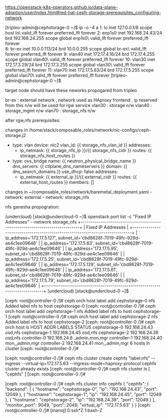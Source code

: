 https://openstack-k8s-operators.github.io/data-plane-adoption/user/index.html#red-hat-ceph-storage-prerequisites_configuring-network

[tripleo-admin@cephstorage-0 ~]$ ip -o -4 a
1: lo    inet 127.0.0.1/8 scope host lo\       valid_lft forever preferred_lft forever
2: enp1s0    inet 192.168.24.43/24 brd 192.168.24.255 scope global enp1s0\       valid_lft forever preferred_lft forever                                                                                                                     
8: br-ex    inet 10.0.0.113/24 brd 10.0.0.255 scope global br-ex\       valid_lft forever preferred_lft forever
9: vlan40    inet 172.17.4.16/24 brd 172.17.4.255 scope global vlan40\       valid_lft forever preferred_lft forever
10: vlan30    inet 172.17.3.29/24 brd 172.17.3.255 scope global vlan30\       valid_lft forever preferred_lft forever
11: vlan70    inet 172.17.5.63/24 brd 172.17.5.255 scope global vlan70\       valid_lft forever preferred_lft forever
[tripleo-admin@cephstorage-0 ~]$ 


target node should have these neworks propogared from tripleo 

br-ex : external network , network used as HAproxy frontend , ip reserved from this n/w will be used for rgw service
vlan30 : storage n/w
vlan40 : storage_mgmt n/w
vlan70 : storage_nfs n/w



after rgw,nfs prerequisites: 

changes in /home/stack/composable_roles/network/nic-configs/ceph-storage.j2 

- type: vlan
  device: nic2
  vlan_id: {{ storage_nfs_vlan_id }}
  addresses:
  - ip_netmask: {{ storage_nfs_ip }}/{{ storage_nfs_cidr }}
  routes: {{ storage_nfs_host_routes }}
- type: ovs_bridge
  name: {{ neutron_physical_bridge_name }}
  dns_servers: {{ ctlplane_dns_nameservers }}
  domain: {{ dns_search_domains }}
  use_dhcp: false
  addresses:
  - ip_netmask: {{ external_ip }}/{{ external_cidr }}
  routes: {{ external_host_routes }}
  members: []


changes in ~/composable_roles/network/baremetal_deployment.yaml
    - network: external
    - network: storage_nfs







nfs ganesha propogration:

(undercloud) [stack@undercloud-0 ~]$  openstack port list -c "Fixed IP Addresses" --network storage_nfs
+-----------------------------------------------------------------------------+
| Fixed IP Addresses                                                          |
+-----------------------------------------------------------------------------+
| ip_address='172.17.5.127', subnet_id='cbd8628f-7019-49fc-929d-ae4c1ee09646' |
| ip_address='172.17.5.63', subnet_id='cbd8628f-7019-49fc-929d-ae4c1ee09646'  |
| ip_address='172.17.5.95', subnet_id='cbd8628f-7019-49fc-929d-ae4c1ee09646'  |
| ip_address='172.17.5.25', subnet_id='cbd8628f-7019-49fc-929d-ae4c1ee09646'  |
| ip_address='172.17.5.129', subnet_id='cbd8628f-7019-49fc-929d-ae4c1ee09646' |
| ip_address='172.17.5.61', subnet_id='cbd8628f-7019-49fc-929d-ae4c1ee09646'  |
| ip_address='172.17.5.79', subnet_id='cbd8628f-7019-49fc-929d-ae4c1ee09646'  |
+-----------------------------------------------------------------------------+
(undercloud) [stack@undercloud-0 ~]$


[ceph: root@controller-0 /]# ceph orch host label add cephstorage-0 nfs
Added label nfs to host cephstorage-0
[ceph: root@controller-0 /]# ceph orch host label add cephstorage-1 nfs
Added label nfs to host cephstorage-1
[ceph: root@controller-0 /]# ceph orch host label add cephstorage-2 nfs
Added label nfs to host cephstorage-2
[ceph: root@controller-0 /]# ceph orch host ls
HOST           ADDR           LABELS          STATUS
cephstorage-0  192.168.24.43  osd,nfs
cephstorage-1  192.168.24.45  osd,nfs
cephstorage-2  192.168.24.39  osd,nfs
controller-0   192.168.24.8   _admin,mon,mgr
controller-1   192.168.24.40  mon,_admin,mgr
controller-2   192.168.24.41  mon,_admin,mgr
6 hosts in cluster
[ceph: root@controller-0 /]# 



[ceph: root@controller-0 /]# ceph nfs cluster create cephfs     "label:nfs"     --ingress     --virtual-ip=172.17.5.63
 --ingress-mode=haproxy-protocol
cephfs cluster already exists
[ceph: root@controller-0 /]# ceph nfs cluster ls
[
  "cephfs"
]
[ceph: root@controller-0 /]# 



[ceph: root@controller-0 /]# ceph nfs cluster info cephfs
{
  "cephfs": {
    "backend": [
      {
        "hostname": "cephstorage-0",
        "ip": "192.168.24.43",
        "port": 12049
      },
      {
        "hostname": "cephstorage-1",
        "ip": "192.168.24.45",
        "port": 12049
      },
      {
        "hostname": "cephstorage-2",
        "ip": "192.168.24.39",
        "port": 12049
      }
    ],
    "monitor_port": 9049,
    "port": 2049,
    "virtual_ip": "172.17.5.63"
  }
}
[ceph: root@controller-0 /]# 
[manoj] 0:ssh*Z 1:bash-Z          
